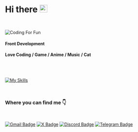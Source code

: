 <div align="left">
   <h1>Hi there <img src="https://media.giphy.com/media/hvRJCLFzcasrR4ia7z/giphy.gif" width="25px"></h1>
  <br>
</div>

![Coding For Fun](https://glitch-art.vercel.app/api/simple?word=<Wecle%20/>)

<div align="left">
   <h4>Front Development</h4>
  <h4>Love Coding / Game / Anime / Music / Cat</h4>
  <br>
  <br>
</div>

[![My Skills](https://skillicons.dev/icons?i=react,vue,js,ts,html,css,tailwind)]()

<div align="left">
  <br>
  <h3>Where you can find me 👇</h3>
  <br>
</div>

[![Gmail Badge](https://img.shields.io/badge/Gmail-EA4335?logo=gmail&logoColor=fff&style=for-the-badge)](zyx19981379@gmail.com)
[![X Badge](https://img.shields.io/badge/X-000?logo=x&logoColor=fff&style=for-the-badge)](https://x.com/Wecle_xxx)
[![Discord Badge](https://img.shields.io/badge/Discord-5865F2?logo=discord&logoColor=fff&style=for-the-badge)](https://discord.com/invite/HbdXQNQj)
[![Telegram Badge](https://img.shields.io/badge/Telegram-26A5E4?logo=telegram&logoColor=fff&style=for-the-badge)](https://t.me/wecle_xxx)

